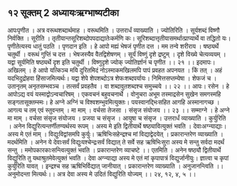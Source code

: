 ## १२ सूक्तम् 2 अध्यायःऋग्भाष्यटीका
आपःपृणीत । अत्र वरूथशब्दार्थमाह । वरूथमिति । उत्तरार्धं व्याख्याति । ज्योतिरिति । सूर्यशब्दं विष्णौ निर्वक्ति । सूरीति । तृतीयान्तसूरिशब्दोपपदाद्यातेःकर्मणि कः। सूरिशब्दात्तृतीयासमर्थात्प्राप्यार्थे वा तद्धितो यः। पृणीतेत्यस्य धातुं पठति । पृणदान इति । हे आपो मह्यं भेषजं पृणीत दत्त । मम तन्वे शरीराय । षष्ठ्यर्थे चतुर्थी । वरूथं गुप्तिं च दत्त । भेषजस्यैव वैतद्विशेषणम् । सूर्यं विष्णुं दृशे द्रष्टुम् । दृशे विख्ये चेत्यव्ययम् । यद्वा सूर्यमिति षष्ठ्यर्थे दृश इति चतुर्थी । विष्णुदृशे ज्योक् ज्योतिर्ज्ञानं च पृणीत ।। २१ ।।
इदमापः। अखिलम् । हे आपो यत्किञ्च मयि दुरितमिदं नोऽस्माकमखिलमपि पापं प्रवहत अपनयत । किं तत् । अहं यदभिदुद्रोहवा हिंसाजमित्यर्थः। यद्वा शेपे शेपशब्दोऽत्र शेफःशब्दपर्यायः। निमित्तसप्तम्येषा । शेफजं च । उतानृतम् अनृतसम्भवञ्च । तत्सर्वं प्रवहतैव । वा शब्दावुतशब्दश्च समुच्चये ।। २२ ।।
आपः। रसेन । हे आपोऽद्य वयं यस्माद्वोऽन्वचारिषम् । एकवचनं बहुवचनार्थे । वोनुचरा अभूम तस्माद्रसेन सुखेन समगस्महि सङ्गतासूक्तम्स्मः। हे अग्ने अग्निं च विश्वशम्भुवमित्युक्तः। पयस्वानद्भिःसहित आगहि अस्मानागच्छ । आगत्य च तम् एवं स्तुवन्तम् । मा माम् । वर्चसा तेजसा । संसृज संयोजय ।। २३ ।।
सम्माग्ने । हे अग्ने मा माम् । वर्चसा संसृज संयोजय । प्रजया च संसृज । आयुषा च संसृज । उत्तरार्धं व्याख्याति । कुर्युरिति । अनेन विद्युरित्यन्तर्णीतण्यर्थस्य रूपम् । अस्य मे इति द्वितीयार्थे षष्ठ्यावित्युक्तं भवति । देवाःअग्न्याद्याः। अस्य मे एतं माम् । विद्युःविद्वांसमपि कुर्युः। ऋषिभिःसहेन्द्रश्च मां विद्याद्वेदयेत् । प्रकारान्तरेण व्याख्याति । मदर्थमिति । अनेन ये देवाःसर्वं विद्युःयश्चेन्द्रःसर्वं विद्यात् ते सर्वे सह ऋषिभिःसुरा अस्य मे सन्तु सर्वदा मदर्थं सन्तु । ममोपकारकाःसन्त्वित्युक्तं भवति । प्रकारान्तरेण व्याचष्टे ।। एतमिति । अनेन षष्ठ्यौ द्वितीयार्थे विद्युरिति तु यथाश्रुतमेवेत्युक्तं भवति । देवा अग्न्याद्या अस्य मे एतं मां कृपापात्रं विद्युर्जानीयुः। ज्ञात्वा च कृपां कुर्युरिति यावत् । इन्द्रश्च सह ऋषिभिर्विद्यात् जानीयात् । प्रकारान्तरेण व्याख्याति । अनुजानन्त्विति ।। अनुमोदन्ता मित्यर्थः।। अत्र देवा अस्य मे उदितं विद्युरिति योज्यम् ।। २४, १२, ४, ५ ।।

